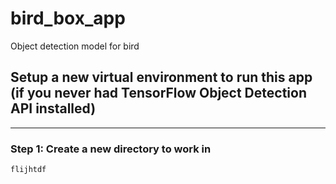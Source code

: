 # bird_box_app
Object detection model for bird

## Setup a new virtual environment to run this app (if you never had TensorFlow Object Detection API installed)
***
### Step 1: Create a new directory to work in 
`flijhtdf`
